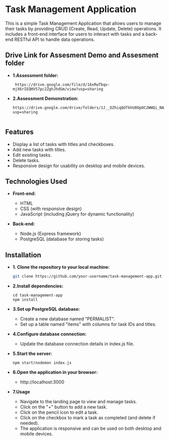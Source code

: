 # Task Management Application

This is a simple Task Management Application that allows users to manage their tasks by providing CRUD (Create, Read, Update, Delete) operations. It includes a front-end interface for users to interact with tasks and a back-end RESTful API to handle data operations.


## Drive Link for Assesment Demo and Assesment folder

- **1.Assessment folder:**
  ``` link
   https://drive.google.com/file/d/16xRwTbqv-mjX6rIEQHV57pc2ZghJhdGm/view?usp=sharing

- **2.Assessment Demonstration:**
  ``` link
  https://drive.google.com/drive/folders/1J__DZhiqQdfkhU8OpOC2WWQi_NA91r0X?usp=sharing

  
## Features

- Display a list of tasks with titles and checkboxes.
- Add new tasks with titles.
- Edit existing tasks.
- Delete tasks.
- Responsive design for usability on desktop and mobile devices.

## Technologies Used

- **Front-end:**
  - HTML
  - CSS (with responsive design)
  - JavaScript (including jQuery for dynamic functionality)

- **Back-end:**
  - Node.js (Express framework)
  - PostgreSQL (database for storing tasks)

## Installation

- **1. Clone the repository to your local machine:**

   ```bash
   git clone https://github.com/your-username/task-management-app.git
   
- **2.Install dependencies:**
  ```node
  cd task-management-app
  npm install

- **3.Set up PostgreSQL database:**
  - Create a new database named "PERMALIST".
  - Set up a table named "items" with columns for task IDs and titles.
  
- **4.Configure database connection:**
  - Update the database connection details in index.js file.

- **5.Start the server:**
  ``` npm
  npm start/nodemon index.js

- **6.Open the application in your browser:**
  - http://localhost:3000

- **7.Usage**
  - Navigate to the landing page to view and manage tasks.
  - Click on the "+" button to add a new task.
  - Click on the pencil icon to edit a task.
  - Click on the checkbox to mark a task as completed (and delete if needed).
  - The application is responsive and can be used on both desktop and mobile devices.


 
 
  


